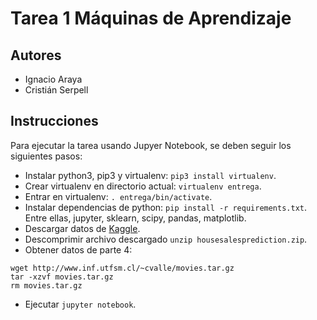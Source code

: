 # Tarea 1 Máquinas de Aprendizaje

## Autores

- Ignacio Araya
- Cristián Serpell

## Instrucciones

Para ejecutar la tarea usando Jupyer Notebook, se deben seguir los siguientes pasos:

- Instalar python3, pip3 y virtualenv: `pip3 install virtualenv`.
- Crear virtualenv en directorio actual: `virtualenv entrega`.
- Entrar en virtualenv: `. entrega/bin/activate`.
- Instalar dependencias de python: `pip install -r requirements.txt`. Entre ellas, jupyter, sklearn, scipy, pandas, matplotlib.
- Descargar datos de [Kaggle](https://www.kaggle.com/harlfoxem/housesalesprediction).
- Descomprimir archivo descargado `unzip housesalesprediction.zip`.
- Obtener datos de parte 4:
```
wget http://www.inf.utfsm.cl/~cvalle/movies.tar.gz
tar -xzvf movies.tar.gz
rm movies.tar.gz
```
- Ejecutar `jupyter notebook`.

